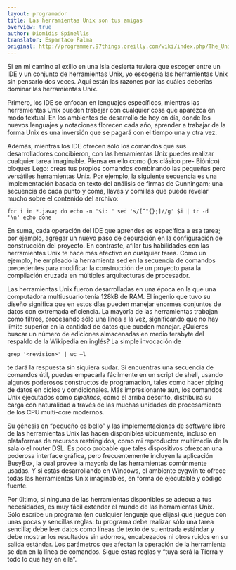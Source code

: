 ```yaml
---
layout: programador
title: Las herramientas Unix son tus amigas
overview: true
author: Diomidis Spinellis
translator: Espartaco Palma
original: http://programmer.97things.oreilly.com/wiki/index.php/The_Unix_Tools_Are_Your_Friends
---
```


Si en mi camino al exilio en una isla desierta tuviera que escoger entre
un IDE y un conjunto de herramientas Unix, yo escogería las herramientas
Unix sin pensarlo dos veces. Aquí están las razones por las cuáles
deberías dominar las herramientas Unix.

Primero, los IDE se enfocan en lenguajes específicos, mientras las
herramientas Unix pueden trabajar con cualquier cosa que aparezca en
modo textual. En los ambientes de desarrollo de hoy en día, donde los
nuevos lenguajes y notaciones florecen cada año, aprender a trabajar de
la forma Unix es una inversión que se pagará con el tiempo una y otra
vez.

Además, mientras los IDE ofrecen sólo los comandos que sus
desarrolladores concibieron, con las herramientas Unix puedes realizar
cualquier tarea imaginable. Piensa en ello como (los clásico pre-
Biónico) bloques Lego: creas tus propios comandos combinando las
pequeñas pero versátiles herramientas Unix. Por ejemplo, la siguiente
secuencia es una implementación basada en texto del análisis de firmas
de Cunningam; una secuencia de cada punto y coma, llaves y comillas que
puede revelar mucho sobre el contenido del archivo:

    for i in *.java; do echo -n "$i: " sed 's/[^"{};]//g' $i | tr -d
    '\n' echo done

En suma, cada operación del IDE que aprendes es específica a esa tarea;
por ejemplo, agregar un nuevo paso de depuración en la configuración de
construcción del proyecto. En contraste, afilar tus habilidades con las
herramientas Unix te hace más efectivo en cualquier tarea. Como un
ejemplo, he empleado la herramienta sed en la secuencia de comandos
precedentes para modificar la construcción de un proyecto para la
compilación cruzada en múltiples arquitecturas de procesador.

Las herramientas Unix fueron desarrolladas en una época en la que una
computadora multiusuario tenía 128kB de RAM. El ingenio que tuvo su
diseño significa que en estos días pueden manejar enormes conjuntos de
datos con extremada eficiencia. La mayoría de las herramientas trabajan
como filtros, procesando sólo una línea a la vez, significando que no
hay límite superior en la cantidad de datos que pueden manejar. ¿Quieres
buscar un número de ediciones almacenadas en medio terabyte del respaldo
de la Wikipedia en inglés? La simple invocación de


    grep '<revision>' | wc –l

te dará la respuesta sin siquiera sudar. Si encuentras una secuencia de
comandos útil, puedes empacarla fácilmente en un script de shell, usando
algunos poderosos constructos de programación, tales como hacer piping
de datos en ciclos y condicionales. Más impresionante aún, los comandos
Unix ejecutados como _pipelines_, como el arriba descrito, distribuirá
su carga con naturalidad a través de las muchas unidades de
procesamiento de los CPU multi-core modernos.

Su génesis en “pequeño es bello” y las implementaciones de software libre
de las herramientas Unix las hacen disponibles ubicuamente, incluso en
plataformas de recursos restringidos, como mi reproductor multimedia de
la sala o el router DSL. Es poco probable que tales dispositivos
ofrezcan una poderosa interface gráfica, pero frecuentemente incluyen la
aplicación BusyBox, la cual provee la mayoría de las herramientas
comúnmente usadas. Y si estás desarrollando en Windows, el ambiente
cygwin te ofrece todas las herramientas Unix imaginables, en forma de
ejecutable y código fuente.

Por último, si ninguna de las herramientas disponibles se adecua a tus
necesidades, es muy fácil extender el mundo de las herramientas Unix.
Sólo escribe un programa (en cualquier lenguaje que elijas) que juegue
con unas pocas y sencillas reglas: tu programa debe realizar sólo una
tarea sencilla; debe leer datos como líneas de texto de su entrada
estándar y debe mostrar los resultados sin adornos, encabezados ni otros
ruidos en su salida estándar. Los parámetros que afectan la operación de
la herramienta se dan en la línea de comandos. Sigue estas reglas y
“tuya será la Tierra y todo lo que hay en ella”.
